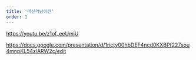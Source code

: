 ```yaml
---
title: '머신러닝이란'
order: 1
---
```


https://youtu.be/z1of_eeUmiU

https://docs.google.com/presentation/d/1ricty00hbDEF4ncd0KXBPf227sou4mnpKL54zlARW2c/edit
